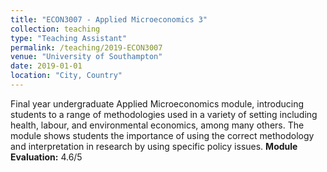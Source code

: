 ```yaml
---
title: "ECON3007 - Applied Microeconomics 3"
collection: teaching
type: "Teaching Assistant"
permalink: /teaching/2019-ECON3007
venue: "University of Southampton"
date: 2019-01-01
location: "City, Country"
---
```


Final year undergraduate Applied Microeconomics module, introducing students to a range of methodologies used in a variety of setting including health, labour, and environmental economics, among many others.  The module shows students the importance of using the correct methodology and interpretation in research by using specific policy issues. **Module Evaluation:** 4.6/5
